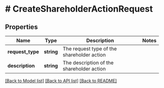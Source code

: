 # # CreateShareholderActionRequest

## Properties

Name | Type | Description | Notes
------------ | ------------- | ------------- | -------------
**request_type** | **string** | The request type of the shareholder action |
**description** | **string** | The description of the shareholder action |

[[Back to Model list]](../../README.md#models) [[Back to API list]](../../README.md#endpoints) [[Back to README]](../../README.md)
